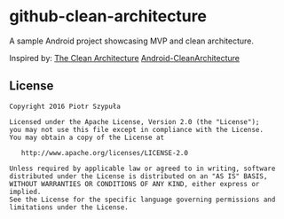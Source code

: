# github-clean-architecture

A sample Android project showcasing MVP and clean architecture.

Inspired by:
[The Clean Architecture](https://8thlight.com/blog/uncle-bob/2012/08/13/the-clean-architecture.html)
[Android-CleanArchitecture](https://github.com/android10/Android-CleanArchitecture)

License
--------

    Copyright 2016 Piotr Szypuła

    Licensed under the Apache License, Version 2.0 (the "License");
    you may not use this file except in compliance with the License.
    You may obtain a copy of the License at

       http://www.apache.org/licenses/LICENSE-2.0

    Unless required by applicable law or agreed to in writing, software
    distributed under the License is distributed on an "AS IS" BASIS,
    WITHOUT WARRANTIES OR CONDITIONS OF ANY KIND, either express or implied.
    See the License for the specific language governing permissions and
    limitations under the License.
